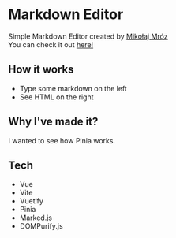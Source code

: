 # Markdown Editor

Simple Markdown Editor created by [Mikołaj Mróz](https://github.com/Mikolaj-Mroz)  
You can check it out [here!](https://mikolaj-mroz.github.io/vue-markdown-editor/)

## How it works
* Type some markdown on the left
* See HTML on the right

## Why I've made it?

I wanted to see how Pinia works.

## Tech
* Vue
* Vite
* Vuetify
* Pinia
* Marked.js
* DOMPurify.js
